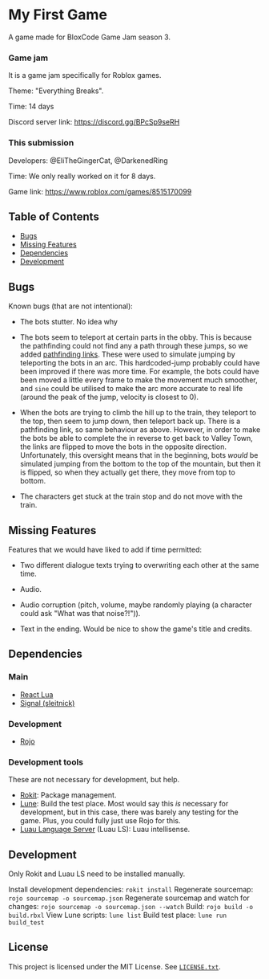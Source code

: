 # My First Game

A game made for BloxCode Game Jam season 3.

### Game jam

It is a game jam specifically for Roblox games.

Theme: "Everything Breaks".

Time: 14 days

Discord server link: https://discord.gg/BPcSp9seRH

### This submission

Developers: @EliTheGingerCat, @DarkenedRing

Time: We only really worked on it for 8 days.

Game link: https://www.roblox.com/games/8515170099

## Table of Contents

- [Bugs](#bugs)
- [Missing Features](#missing-features)
- [Dependencies](#dependencies)
- [Development](#development)

## Bugs

Known bugs (that are not intentional):

- The bots stutter. No idea why

- The bots seem to teleport at certain parts in the obby. This is because the pathfinding could not find any a path through these jumps, so we added [pathfinding links](https://create.roblox.com/docs/reference/engine/classes/PathfindingLink). These were used to simulate jumping by teleporting the bots in an arc. This hardcoded-jump probably could have been improved if there was more time. For example, the bots could have been moved a little every frame to make the movement much smoother, and `sine` could be utilised to make the arc more accurate to real life (around the peak of the jump, velocity is closest to 0).

- When the bots are trying to climb the hill up to the train, they teleport to the top, then seem to jump down, then teleport back up. There is a pathfinding link, so same behaviour as above. However, in order to make the bots be able to complete the in reverse to get back to Valley Town, the links are flipped to move the bots in the opposite direction. Unfortunately, this oversight means that in the beginning, bots *would* be simulated jumping from the bottom to the top of the mountain, but then it is flipped, so when they actually get there, they move from top to bottom.

- The characters get stuck at the train stop and do not move with the train.

## Missing Features

Features that we would have liked to add if time permitted:

- Two different dialogue texts trying to overwriting each other at the same time.

- Audio.

- Audio corruption (pitch, volume, maybe randomly playing (a character could ask "What was that noise?!")).

- Text in the ending. Would be nice to show the game's title and credits.

## Dependencies

### Main

- [React Lua](https://react.luau.page/)
- [Signal (sleitnick)](https://sleitnick.github.io/RbxUtil/api/Signal/)

### Development

- [Rojo](https://react.luau.page/)

### Development tools

These are not necessary for development, but help.

- [Rokit](https://github.com/rojo-rbx/rokit): Package management.
- [Lune](https://lune-org.github.io/docs): Build the test place. Most would say this *is* necessary for development, but in this case, there was barely any testing for the game. Plus, you could fully just use Rojo for this.
- [Luau Language Server](https://github.com/JohnnyMorganz/luau-lsp) (Luau LS): Luau intellisense.

## Development

Only Rokit and Luau LS need to be installed manually.

Install development dependencies: `rokit install`
Regenerate sourcemap: `rojo sourcemap -o sourcemap.json`
Regenerate sourcemap and watch for changes: `rojo sourcemap -o sourcemap.json --watch`
Build: `rojo build -o build.rbxl`
View Lune scripts: `lune list`
Build test place: `lune run build_test`

## License

This project is licensed under the MIT License. See [`LICENSE.txt`](./LICENSE.txt).